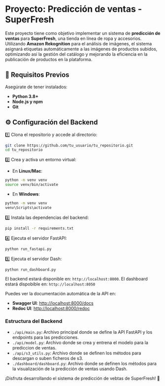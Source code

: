 # Proyecto: Predicción de ventas - SuperFresh

Este proyecto tiene como objetivo implementar un sistema de **predicción de ventas** para **SuperFresh**, una tienda en línea de ropa y accesorios. Utilizando **Amazon Rekognition** para el análisis de imágenes, el sistema asignará etiquetas automáticamente a las imágenes de productos subidos, optimizando así la gestión del catálogo y mejorando la eficiencia en la publicación de productos en la plataforma.

## 🚀 Requisitos Previos

Asegúrate de tener instalados:

- **Python 3.8+**
- **Node.js y npm**
- **Git**

## ⚙️ Configuración del Backend

1️⃣ Clona el repositorio y accede al directorio:

```bash
git clone https://github.com/tu_usuario/tu_repositorio.git
cd tu_repositorio
```

2️⃣ Crea y activa un entorno virtual:

- En **Linux/Mac**:

```bash
python -m venv venv
source venv/bin/activate
```

- En **Windows**:

```bash
python -m venv venv
venv\Scripts\activate
```

3️⃣ Instala las dependencias del backend:

```bash
pip install -r requirements.txt
```

4️⃣ Ejecuta el servidor FastAPI:

```bash
python run_fastapi.py
```

5️⃣ Ejecuta el servidor Dash:

```bash
python run_dashboard.py
```

El backend estará disponible en: `http://localhost:8000`.
El dashboard estará dispobible en: `http://localhost:8050` 

Puedes ver la documentación automática de la API en:

- **Swagger UI**: [http://localhost:8000/docs](http://localhost:8000/docs)
- **Redoc UI**: [http://localhost:8000/redoc](http://localhost:8000/redoc)

### Estructura del Backend

- `./api/main.py`: Archivo principal donde se define la API FastAPI y los endpoints para las predicciones.
- `./api/model.py`: Archivo donde se crea y entrena el modelo para la prediccion de ventas.
- `./api/s3_utils.py`: Archivo donde se definen los métodos para descargan o suben ficheros de s3.
- `./dashboard/dashboard.py`: Archivo donde se definen los métodos para la visualización de la predicción de ventas usando Dash.


¡Disfruta desarrollando el sistema de predicción de vebtas de SuperFresh! 🚀
